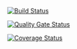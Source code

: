 [![Build Status](https://travis-ci.com/swsnu/swppfall2022-team17.svg?branch=main)](https://app.travis-ci.com/github/swsnu/swppfall2022-team17)

[![Quality Gate Status](https://sonarcloud.io/api/project_badges/measure?project=swsnu_swppfall2022-team17&metric=alert_status)](https://sonarcloud.io/dashboard?id=swsnu_swppfall2022-team17)

[![Coverage Status](https://coveralls.io/repos/github/swsnu/swppfall2022-team17/badge.svg?branch=main&kill_cache=1)](https://coveralls.io/github/swsnu/swppfall2022-team17?branch=main)
